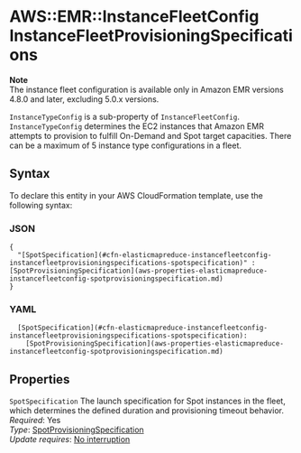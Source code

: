 # AWS::EMR::InstanceFleetConfig InstanceFleetProvisioningSpecifications<a name="aws-properties-elasticmapreduce-instancefleetconfig-instancefleetprovisioningspecifications"></a>

**Note**  
The instance fleet configuration is available only in Amazon EMR versions 4\.8\.0 and later, excluding 5\.0\.x versions\.

`InstanceTypeConfig` is a sub\-property of `InstanceFleetConfig`\. `InstanceTypeConfig` determines the EC2 instances that Amazon EMR attempts to provision to fulfill On\-Demand and Spot target capacities\. There can be a maximum of 5 instance type configurations in a fleet\.

## Syntax<a name="aws-properties-elasticmapreduce-instancefleetconfig-instancefleetprovisioningspecifications-syntax"></a>

To declare this entity in your AWS CloudFormation template, use the following syntax:

### JSON<a name="aws-properties-elasticmapreduce-instancefleetconfig-instancefleetprovisioningspecifications-syntax.json"></a>

```
{
  "[SpotSpecification](#cfn-elasticmapreduce-instancefleetconfig-instancefleetprovisioningspecifications-spotspecification)" : [SpotProvisioningSpecification](aws-properties-elasticmapreduce-instancefleetconfig-spotprovisioningspecification.md)
}
```

### YAML<a name="aws-properties-elasticmapreduce-instancefleetconfig-instancefleetprovisioningspecifications-syntax.yaml"></a>

```
  [SpotSpecification](#cfn-elasticmapreduce-instancefleetconfig-instancefleetprovisioningspecifications-spotspecification): 
    [SpotProvisioningSpecification](aws-properties-elasticmapreduce-instancefleetconfig-spotprovisioningspecification.md)
```

## Properties<a name="aws-properties-elasticmapreduce-instancefleetconfig-instancefleetprovisioningspecifications-properties"></a>

`SpotSpecification`  <a name="cfn-elasticmapreduce-instancefleetconfig-instancefleetprovisioningspecifications-spotspecification"></a>
The launch specification for Spot instances in the fleet, which determines the defined duration and provisioning timeout behavior\.  
*Required*: Yes  
*Type*: [SpotProvisioningSpecification](aws-properties-elasticmapreduce-instancefleetconfig-spotprovisioningspecification.md)  
*Update requires*: [No interruption](https://docs.aws.amazon.com/AWSCloudFormation/latest/UserGuide/using-cfn-updating-stacks-update-behaviors.html#update-no-interrupt)